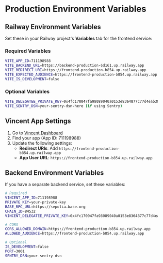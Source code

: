 # Production Environment Variables

## Railway Environment Variables

Set these in your Railway project's **Variables** tab for the frontend service:

### Required Variables

```bash
VITE_APP_ID=711198988
VITE_BACKEND_URL=https://backend-production-6d161.up.railway.app
VITE_REDIRECT_URI=https://frontend-production-b854.up.railway.app
VITE_EXPECTED_AUDIENCE=https://frontend-production-b854.up.railway.app
VITE_IS_DEVELOPMENT=false
```

### Optional Variables

```bash
VITE_DELEGATEE_PRIVATE_KEY=0x4fc170047fa98089040a0153e8364877c77d4eab3870cde3b7a2634b08c5616b
VITE_SENTRY_DSN=your-sentry-dsn-here (if using Sentry)
```

## Vincent App Settings

1. Go to [Vincent Dashboard](https://dashboard.heyvincent.ai/)
2. Find your app (App ID: 711198988)
3. Update the following settings:
   - **Redirect URIs**: Add `https://frontend-production-b854.up.railway.app`
   - **App User URL**: `https://frontend-production-b854.up.railway.app`

## Backend Environment Variables

If you have a separate backend service, set these variables:

```bash
# Required
VINCENT_APP_ID=711198988
PRIVATE_KEY=your-private-key
BASE_RPC_URL=https://sepolia.base.org
CHAIN_ID=84532
VINCENT_DELEGATEE_PRIVATE_KEY=0x4fc170047fa98089040a0153e8364877c77d4eab3870cde3b7a2634b08c5616b

# CORS
CORS_ALLOWED_DOMAIN=https://frontend-production-b854.up.railway.app
ALLOWED_AUDIENCE=https://frontend-production-b854.up.railway.app

# Optional
IS_DEVELOPMENT=false
PORT=3001
SENTRY_DSN=your-sentry-dsn
```

